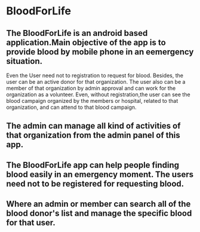 # BloodForLife

##  The BloodForLife is an android  based application.Main objective of the app is to provide blood by mobile phone in an eemergency situation. 
 Even the User need not to registration to request for blood. Besides, the user can be an active donor for that organization. 
 The user also can be a member of that organization by admin approval and can work for the organization as a volunteer. 
 Even, without registration,the user can see the blood campaign organized by the members or hospital, 
 related to that organization, and can attend to that blood campaign.

##  The admin can manage all kind of activities of that organization from the admin panel of this app.

##  The BloodForLife app can help people finding blood easily in an emergency moment. The users need not to be registered for requesting blood.
## Where an admin or member can search all of the blood donor's list and manage the specific blood for that user.
